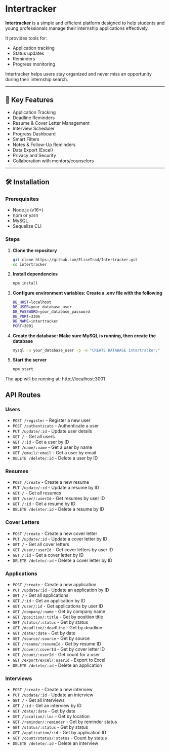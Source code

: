 # Intertracker

**Intertracker** is a simple and efficient platform designed to help students and young professionals manage their internship applications effectively.

It provides tools for:
- Application tracking
- Status updates
- Reminders
- Progress monitoring

Intertracker helps users stay organized and never miss an opportunity during their internship search.

---

## 🔑 Key Features

- Application Tracking  
- Deadline Reminders  
- Resume & Cover Letter Management  
- Interview Scheduler  
- Progress Dashboard  
- Smart Filters  
- Notes & Follow-Up Reminders  
- Data Export (Excel)  
- Privacy and Security  
- Collaboration with mentors/counselors  

---

## 🛠 Installation

### Prerequisites
- Node.js (v16+)
- npm or yarn
- MySQL
- Sequelize CLI

### Steps

1. **Clone the repository**
   ```bash
   git clone https://github.com/EliseTrad/Intertracker.git
   cd intertracker

2. **Install dependencies**
   ```bash
   npm install   

3. **Configure environment variables: Create a .env file with the following**
   ```bash
   DB_HOST=localhost
   DB_USER=your_database_user
   DB_PASSWORD=your_database_password
   DB_PORT=3306
   DB_NAME=intertracker
   PORT=3001  

4. **Create the database: Make sure MySQL is running, then create the database**
   ```bash
   mysql -u your_database_user -p -e "CREATE DATABASE intertracker;"

5. **Start the server**
   ```bash
   npm start
The app will be running at: http://localhost:3001

## API Routes

### Users
- `POST /register`           - Register a new user
- `POST /authenticate`       - Authenticate a user
- `PUT /update/:id`          - Update user details
- `GET /`                    - Get all users
- `GET /:id`                 - Get a user by ID
- `GET /name/:name`          - Get a user by name
- `GET /email/:email`        - Get a user by email
- `DELETE /delete/:id`       - Delete a user by ID

### Resumes
- `POST /create`             - Create a new resume
- `PUT /update/:id`          - Update a resume by ID
- `GET /`                    - Get all resumes
- `GET /user/:userId`        - Get resumes by user ID
- `GET /:id`                 - Get a resume by ID
- `DELETE /delete/:id`       - Delete a resume by ID

### Cover Letters
- `POST /create`             - Create a new cover letter
- `PUT /update/:id`          - Update a cover letter by ID
- `GET /`                    - Get all cover letters
- `GET /user/:userId`        - Get cover letters by user ID
- `GET /:id`                 - Get a cover letter by ID
- `DELETE /delete/:id`       - Delete a cover letter by ID

### Applications
- `POST /create`             - Create a new application
- `PUT /update/:id`          - Update an application by ID
- `GET /`                    - Get all applications
- `GET /:id`                 - Get an application by ID
- `GET /user/:id`            - Get applications by user ID
- `GET /company/:name`       - Get by company name
- `GET /position/:title`     - Get by position title
- `GET /status/:status`      - Get by status
- `GET /deadline/:deadline`  - Get by deadline
- `GET /date/:date`          - Get by date
- `GET /source/:source`      - Get by source
- `GET /resume/:resumeId`    - Get by resume ID
- `GET /cover/:coverId`      - Get by cover letter ID
- `GET /count/:userId`       - Get count for a user
- `GET /export/excel/:userId` - Export to Excel
- `DELETE /delete/:id`       - Delete an application

### Interviews
- `POST /create`             - Create a new interview
- `PUT /update/:id`          - Update an interview
- `GET /`                    - Get all interviews
- `GET /:id`                 - Get an interview by ID
- `GET /date/:date`          - Get by date
- `GET /location/:loc`       - Get by location
- `GET /reminder/:reminder`  - Get by reminder status
- `GET /status/:status`      - Get by status
- `GET /application/:id`     - Get by application ID
- `GET /count/status/:status` - Count by status
- `DELETE /delete/:id`       - Delete an interview



